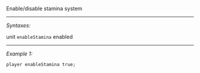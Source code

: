 Enable/disable stamina system


---
*Syntaxes:*

unit `enableStamina` enabled

---
*Example 1:*

```sqf
player enableStamina true;
```